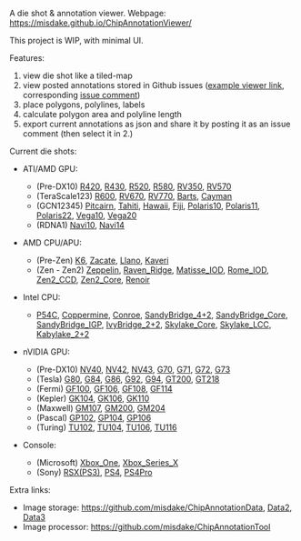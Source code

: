 A die shot & annotation viewer. Webpage: <https://misdake.github.io/ChipAnnotationViewer/>

This project is WIP, with minimal UI.

Features:
1. view die shot like a tiled-map
2. view posted annotations stored in Github issues ([example viewer link](https://misdake.github.io/ChipAnnotationViewer/?chip=Fiji&commentId=453739448), corresponding [issue comment](https://github.com/misdake/ChipAnnotationData/issues/1#issuecomment-453739448))
3. place polygons, polylines, labels
4. calculate polygon area and polyline length
5. export current annotations as json and share it by posting it as an issue comment (then select it in 2.)

Current die shots:

- ATI/AMD GPU:
    - (Pre-DX10) [R420](https://misdake.github.io/ChipAnnotationViewer/?chip=R420), [R430](https://misdake.github.io/ChipAnnotationViewer/?chip=R430), [R520](https://misdake.github.io/ChipAnnotationViewer/?chip=R520), [R580](https://misdake.github.io/ChipAnnotationViewer/?chip=R580), [RV350](https://misdake.github.io/ChipAnnotationViewer/?chip=RV350), [RV570](https://misdake.github.io/ChipAnnotationViewer/?chip=RV570)
    - (TeraScale123) [R600](https://misdake.github.io/ChipAnnotationViewer/?chip=R600), [RV670](https://misdake.github.io/ChipAnnotationViewer/?chip=RV670), [RV770](https://misdake.github.io/ChipAnnotationViewer/?chip=RV770), [Barts](https://misdake.github.io/ChipAnnotationViewer/?chip=Barts), [Cayman](https://misdake.github.io/ChipAnnotationViewer/?chip=Cayman)
    - (GCN12345) [Pitcairn](https://misdake.github.io/ChipAnnotationViewer/?chip=Pitcairn), [Tahiti](https://misdake.github.io/ChipAnnotationViewer/?chip=Tahiti), [Hawaii](https://misdake.github.io/ChipAnnotationViewer/?chip=Hawaii), [Fiji](https://misdake.github.io/ChipAnnotationViewer/?chip=Fiji), [Polaris10](https://misdake.github.io/ChipAnnotationViewer/?chip=Polaris10), [Polaris11](https://misdake.github.io/ChipAnnotationViewer/?chip=Polaris11), [Polaris22](https://misdake.github.io/ChipAnnotationViewer/?chip=Polaris22), [Vega10](https://misdake.github.io/ChipAnnotationViewer/?chip=Vega10), [Vega20](https://misdake.github.io/ChipAnnotationViewer/?chip=Vega20)
    - (RDNA1) [Navi10](https://misdake.github.io/ChipAnnotationViewer/?chip=Navi10), [Navi14](https://misdake.github.io/ChipAnnotationViewer/?chip=Navi14)

- AMD CPU/APU:
    - (Pre-Zen) [K6](https://misdake.github.io/ChipAnnotationViewer/?chip=K6), [Zacate](https://misdake.github.io/ChipAnnotationViewer/?chip=Zacate), [Llano](https://misdake.github.io/ChipAnnotationViewer/?chip=Llano), [Kaveri](https://misdake.github.io/ChipAnnotationViewer/?chip=Kaveri)
    - (Zen - Zen2) [Zeppelin](https://misdake.github.io/ChipAnnotationViewer/?chip=Zeppelin), [Raven_Ridge](https://misdake.github.io/ChipAnnotationViewer/?chip=Raven_Ridge), [Matisse_IOD](https://misdake.github.io/ChipAnnotationViewer/?chip=Matisse_IOD), [Rome_IOD](https://misdake.github.io/ChipAnnotationViewer/?chip=Rome_IOD), [Zen2_CCD](https://misdake.github.io/ChipAnnotationViewer/?chip=Zen2_CCD), [Zen2_Core](https://misdake.github.io/ChipAnnotationViewer/?chip=Zen2_Core), [Renoir](https://misdake.github.io/ChipAnnotationViewer/?chip=Renoir)
- Intel CPU:
    - [P54C](https://misdake.github.io/ChipAnnotationViewer/?chip=P54C), [Coppermine](https://misdake.github.io/ChipAnnotationViewer/?chip=Coppermine), [Conroe](https://misdake.github.io/ChipAnnotationViewer/?chip=Conroe), [SandyBridge_4+2](https://misdake.github.io/ChipAnnotationViewer/?chip=SandyBridge_4+2), [SandyBridge_Core](https://misdake.github.io/ChipAnnotationViewer/?chip=SandyBridge_Core), [SandyBridge_IGP](https://misdake.github.io/ChipAnnotationViewer/?chip=SandyBridge_IGP), [IvyBridge_2+2](https://misdake.github.io/ChipAnnotationViewer/?chip=IvyBridge_2+2), [Skylake_Core](https://misdake.github.io/ChipAnnotationViewer/?chip=Skylake_Core), [Skylake_LCC](https://misdake.github.io/ChipAnnotationViewer/?chip=Skylake_LCC), [Kabylake_2+2](https://misdake.github.io/ChipAnnotationViewer/?chip=Kabylake_2+2)
- nVIDIA GPU:
    - (Pre-DX10) [NV40](https://misdake.github.io/ChipAnnotationViewer/?chip=NV40), [NV42](https://misdake.github.io/ChipAnnotationViewer/?chip=NV42), [NV43](https://misdake.github.io/ChipAnnotationViewer/?chip=NV43), [G70](https://misdake.github.io/ChipAnnotationViewer/?chip=G70), [G71](https://misdake.github.io/ChipAnnotationViewer/?chip=G71), [G72](https://misdake.github.io/ChipAnnotationViewer/?chip=G72), [G73](https://misdake.github.io/ChipAnnotationViewer/?chip=G73)
    - (Tesla) [G80](https://misdake.github.io/ChipAnnotationViewer/?chip=G80), [G84](https://misdake.github.io/ChipAnnotationViewer/?chip=G84), [G86](https://misdake.github.io/ChipAnnotationViewer/?chip=G86), [G92](https://misdake.github.io/ChipAnnotationViewer/?chip=G92), [G94](https://misdake.github.io/ChipAnnotationViewer/?chip=G94), [GT200](https://misdake.github.io/ChipAnnotationViewer/?chip=GT200), [GT218](https://misdake.github.io/ChipAnnotationViewer/?chip=GT218)
    - (Fermi) [GF100](https://misdake.github.io/ChipAnnotationViewer/?chip=GF100), [GF106](https://misdake.github.io/ChipAnnotationViewer/?chip=GF106), [GF108](https://misdake.github.io/ChipAnnotationViewer/?chip=GF108), [GF114](https://misdake.github.io/ChipAnnotationViewer/?chip=GF114)
    - (Kepler) [GK104](https://misdake.github.io/ChipAnnotationViewer/?chip=GK104), [GK106](https://misdake.github.io/ChipAnnotationViewer/?chip=GK106), [GK110](https://misdake.github.io/ChipAnnotationViewer/?chip=GK110)
    - (Maxwell) [GM107](https://misdake.github.io/ChipAnnotationViewer/?chip=GM107), [GM200](https://misdake.github.io/ChipAnnotationViewer/?chip=GM200), [GM204](https://misdake.github.io/ChipAnnotationViewer/?chip=GM204)
    - (Pascal) [GP102](https://misdake.github.io/ChipAnnotationViewer/?chip=GP102), [GP104](https://misdake.github.io/ChipAnnotationViewer/?chip=GP104), [GP106](https://misdake.github.io/ChipAnnotationViewer/?chip=GP106)
    - (Turing) [TU102](https://misdake.github.io/ChipAnnotationViewer/?chip=TU102), [TU104](https://misdake.github.io/ChipAnnotationViewer/?chip=TU104), [TU106](https://misdake.github.io/ChipAnnotationViewer/?chip=TU106), [TU116](https://misdake.github.io/ChipAnnotationViewer/?chip=TU116)
- Console:
    - (Microsoft) [Xbox_One](https://misdake.github.io/ChipAnnotationViewer/?chip=Xbox_One), [Xbox_Series_X](https://misdake.github.io/ChipAnnotationViewer/?chip=Xbox_Series_X)
    - (Sony) [RSX(PS3)](https://misdake.github.io/ChipAnnotationViewer/?chip=RSX), [PS4](https://misdake.github.io/ChipAnnotationViewer/?chip=PS4), [PS4Pro](https://misdake.github.io/ChipAnnotationViewer/?chip=PS4Pro)

Extra links:
- Image storage: <https://github.com/misdake/ChipAnnotationData>, [Data2](https://github.com/misdake/ChipAnnotationData2), [Data3](https://github.com/misdake/ChipAnnotationData3)
- Image processor: <https://github.com/misdake/ChipAnnotationTool>
